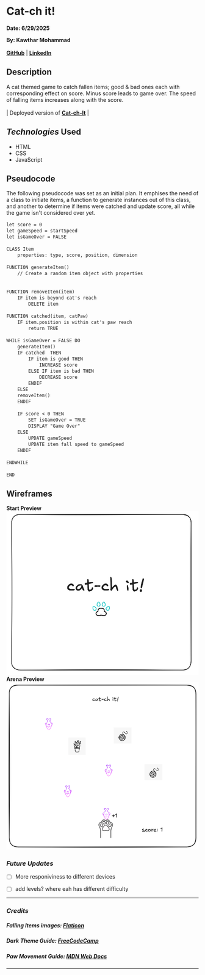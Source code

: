 # Cat-ch it!

**Date: 6/29/2025**



**By: Kawthar Mohammad**
<br> <br>
**[GitHub](https://github.com/Kawthara-M)** |
**[LinkedIn](www.linkedin.com/in/kawthar-ahmad-331658361)**



## Description

A cat themed game to catch fallen items; good & bad ones each with corresponding effect on score. Minus score leads to game over. The speed of falling items increases along with the score.  
<br>
| Deployed version of **[Cat-ch-It](https://cat-ch-it.surge.sh/)** |




## _Technologies_ Used

- HTML
- CSS
- JavaScript


## Pseudocode
The following pseudocode was set as an initial plan. It emphises the need of a class to initiate items, a function to generate instances out of this class, and another to determine if items were catched and update score, all while the game isn't considered over yet.
```
let score = 0  
let gameSpeed = startSpeed  
let isGameOver = FALSE  

CLASS Item  
    properties: type, score, position, dimension 

FUNCTION generateItem()  
    // Create a random item object with properties  
    

FUNCTION removeItem(item)  
    IF item is beyond cat's reach  
        DELETE item  

FUNCTION catched(item, catPaw)  
    IF item.position is within cat's paw reach  
        return TRUE 

WHILE isGameOver = FALSE DO 
    generateItem()
    IF catched  THEN
        IF item is good THEN
            INCREASE score
        ELSE IF item is bad THEN
            DECREASE score
        ENDIF
    ELSE
	removeItem()
    ENDIF

    IF score < 0 THEN
        SET isGameOver = TRUE
        DISPLAY "Game Over"
    ELSE
        UPDATE gameSpeed
        UPDATE item fall speed to gameSpeed
    ENDIF

ENDWHILE

END
```

## Wireframes

**Start Preview**
<br>
![Image](images/start.png)
**Arena Preview**
<br>
![Image](images/preview.png)


### **_Future Updates_**
- [ ] More responiviness to different devices
- [ ] add levels? where eah has different difficulty



---

### **_Credits_**

##### Falling Items images: [Flaticon](https://www.flaticon.com/search?word=cat)

##### Dark Theme Guide: [FreeCodeCamp](https://www.freecodecamp.org/news/how-to-detect-a-users-preferred-color-scheme-in-javascript-ec8ee514f1ef/)

##### Paw Movement Guide: [MDN Web Docs](https://developer.mozilla.org/en-US/docs/Web/CSS/transform-function/translateX)

---
